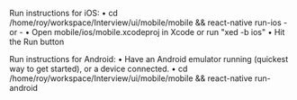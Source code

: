  Run instructions for iOS:
    • cd /home/roy/workspace/Interview/ui/mobile/mobile && react-native run-ios
    - or -
    • Open mobile/ios/mobile.xcodeproj in Xcode or run "xed -b ios"
    • Hit the Run button

  Run instructions for Android:
    • Have an Android emulator running (quickest way to get started), or a device connected.
    • cd /home/roy/workspace/Interview/ui/mobile/mobile && react-native run-android
